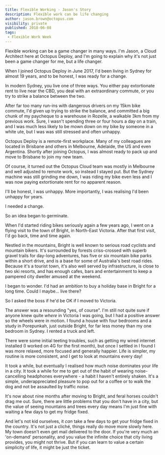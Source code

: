 ```yaml
---
title: Flexible Working - Jason's Story
description: Flexible work can be life changing
author: jason.brown@octopus.com
visibility: private
published: 2018-06-08
tags:
 - Flexible Work Week
---
```


Flexible working can be a game changer in many ways. I'm Jason, a Cloud Architect here at Octopus Deploy, and I'm going to explain why it's not just been a game changer for me, but a life changer.

When I joined Octopus Deploy in June 2017, I'd been living in Sydney for almost 19 years, and to be honest, I was ready for a change.

In modern Sydney, you live one of three ways. You either pay extortionate rent to live near the CBD, you deal with an extraordinary commute, or you try to strike a balance between the two. 

After far too many run-ins with dangerous drivers on my 15km bike commute, I'd given up trying to strike the balance, and committed a big chunk of my paycheque to a warehouse in Rozelle, a walkable 3km from my previous work. Sure, I wasn't spending three or four hours a day on a train, and I was much less likely to be mown down on my bike by someone in a white ute, but I was was still stressed and often unhappy.

Octopus Deploy is a remote-first workplace. Many of my colleagues are located in Brisbane and others in Melbourne, Adelaide, the US and even Argentina. Shortly after joining Octopus, I was almost ready to pack up and move to Brisbane to join my new team.

Of course, it turned out the Octopus Cloud team was mostly in Melbourne and well adjusted to remote work, so instead I stayed put. But the Sydney machine was still grinding me down, I was riding my bike even less and I was now paying extortionate rent for no apparent reason. 

I'll be honest, I was unhappy. More importantly, I was realising I'd been unhappy for years.

I needed a change.

So an idea began to germinate.

When I'd started riding bikes seriously again a few years ago, I went on a flying visit to the town of Bright, in North-East Victoria. After that first visit, I'd go back, time and time again.

Nestled in the mountains, Bright is well known to serious road cyclists and mountain bikers. It's surrounded by forests criss-crossed with superb gravel trails for day-long adventures, has five or six mountain bike parks within a short drive, and is a base for some of Australia's best road rides. Because it's a tourist town, it's also well served by infrastructure, is close to two ski resorts, and has enough cafes, bars and entertainment to keep a pampered city dweller amused at the weekend.

I began to wonder. I'd had an ambition to buy a holiday base in Bright for a long time. Could I maybe... live there?

So I asked the boss if he'd be OK if I moved to Victoria.

The answer was a resounding "yes, of course". I'm still not quite sure if anyone knew quite _where_ in Victoria I was going, but I had a positive answer so the wheels were in motion. I found a house with four bedrooms and a study in Porepunkah, just outside Bright, for far less money than my one bedroom in Sydney. I rented a truck and left.

There were some initial teeting troubles, such as getting my wired internet installed (I worked on 4G for the first month), but once I settled in I found I was more relaxed, more focused and generally happier. Life is simpler, my routine is more consistent, and I get to look at mountains every day!

It took a while, but eventually I realised how much noise dominates your life in a city. It took a while for me to get out of the habit of wearing noise-cancelling headphones everywhere - a habit I haven't entirely shaken. It's a simple, underappreciated pleasure to pop out for a coffee or to walk the dog and not be assaulted by traffic noise.

It's now about nine months after moving to Bright, and feral horses couldn't drag me out. Sure, there are little problems that you don't have in a city, but the value of seeing mountains and trees every day means I'm just fine with waiting a few days to get my fridge fixed.

And let's not kid ourselves, it _can_ take a few days to get your fridge fixed in the country. It's not just a cliché, things really do move more slowly here. My town doesn't even get mail delivered to the door. If you're very much an 'on-demand' personality, and you value the infinite choice that city living provides, you might not thrive. But if you can learn to value a certain simplicity of life, it might be just the ticket.

